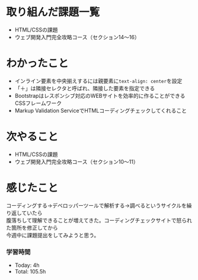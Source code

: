 # 取り組んだ課題一覧
- HTML/CSSの課題
- ウェブ開発入門完全攻略コース（セクション14～16）

# わかったこと
- インライン要素を中央揃えするには親要素に`text-align: center`を設定
- 「＋」は隣接セレクタと呼ばれ、隣接した要素を指定できる
- Bootstrapはレスポンシブ対応のWEBサイトを効率的に作ることができるCSSフレームワーク
- Markup Validation ServiceでHTMLコーディングチェックしてくれること

# 次やること
- HTML/CSSの課題
- ウェブ開発入門完全攻略コース（セクション10～11）

# 感じたこと
コーディングする→デベロッパーツールで解析する→調べるというサイクルを繰り返していたら<br>
腹落ちして理解できることが増えてきた。コーディングチェックサイトで怒られた箇所を修正してから<br>
今週中に課題提出をしてみようと思う。

### 学習時間
- Today: 4h
- Total: 105.5h